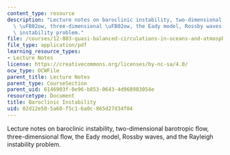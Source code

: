 ```yaml
---
content_type: resource
description: "Lecture notes on baroclinic instability, two-dimensional barotropic\
  \ \uFB02ow, three-dimensional \uFB02ow, the Eady model, Rossby waves, and the Rayleigh\
  \ instability problem."
file: /courses/12-803-quasi-balanced-circulations-in-oceans-and-atmospheres-fall-2009/02d12e505a60f5c16a0c865d27d34f04_MIT12_803F09_lec19.pdf
file_type: application/pdf
learning_resource_types:
- Lecture Notes
license: https://creativecommons.org/licenses/by-nc-sa/4.0/
ocw_type: OCWFile
parent_title: Lecture Notes
parent_type: CourseSection
parent_uid: 6146903f-0e96-b853-0643-4d968983054e
resourcetype: Document
title: Baroclinic Instability
uid: 02d12e50-5a60-f5c1-6a0c-865d27d34f04
---
```

Lecture notes on baroclinic instability, two-dimensional barotropic ﬂow, three-dimensional ﬂow, the Eady model, Rossby waves, and the Rayleigh instability problem.